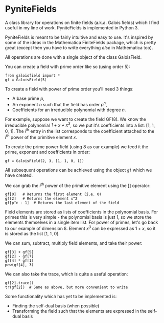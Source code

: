 # PyniteFields
A class library for operations on finite fields (a.k.a. Galois fields) which I find useful in my line of work. PyniteFields is implemented in Python 3.

PyniteFields is meant to be fairly intuitive and easy to use. It's inspired by some of the ideas in the Mathematica
FiniteFields package, which is pretty great (except then you have to write everything _else_ in Mathematica too).

All operations are done with a single object of the class GaloisField. 

You can create a field with prime order like so (using order 5):
```
from galoisfield import *
gf = GaloisField(5)
```

To create a field with power of prime order you'll need 3 things:
- A base prime _p_,
- An exponent _n_ such that the field has order _p<sup>n</sup>_,
- Coefficients for an irreducible polynomial with degree _n_.

For example, suppose we want to create the field GF(8). We know the irreducible polynomial
_1 + x + x<sup>3</sup>_, so we put it's coefficients into a list: [1, 1, 0, 1]. The _i_<sup>th</sup>
entry in the list corresponds to the coefficient attached to the _i_<sup>th</sup> power of the primitive element _x_.

To create the prime power field (using 8 as our example) we feed it the prime, exponent and coefficients in order:
```
gf = GaloisField(2, 3, [1, 1, 0, 1])
```


All subsequent operations can be achieved using the object ```gf``` which we have created.

We can grab the _i_<sup>th</sup> power of the primitive element using the [] operator:
```
gf[0]   # Returns the first element (i.e. 0)
gf[2]   # Returns the element x^2
gf[p^n - 1]  # Returns the last element of the field
```

Field elements are stored as lists of coefficients in the polynomial basis. For primes this
is very simple - the polynomial basis is just 1, so we store the elements themselves in a 
single item list. For power of primes, let's go back
to our example of dimension 8. Element _x<sup>3</sup>_ can be expressed as 1 + _x_, so 
it is stored as the list [1, 1, 0].

We can sum, subtract, multiply field elements, and take their power:
```
gf[3] + gf[5]
gf[2] - gf[7]
gf[4] * gf[1]
pow(gf[4], 3)
```

We can also take the trace, which is quite a useful operation:
```
gf[2].trace()
tr(gf[2])  # Same as above, but more convenient to write
``` 

Some functionality which has yet to be implemented is:
- Finding the self-dual basis (when possible)
- Transforming the field such that the elements are expressed in the self-dual basis

